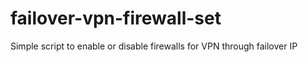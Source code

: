 # failover-vpn-firewall-set
Simple script to enable or disable firewalls for VPN through failover IP
